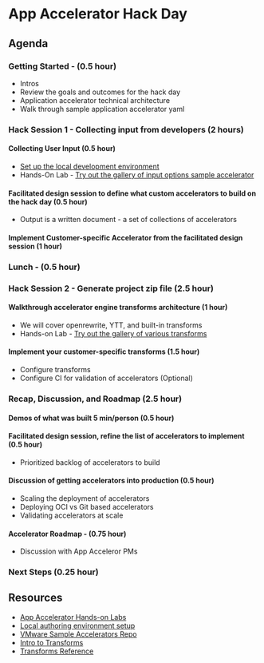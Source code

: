 # App Accelerator Hack Day

## Agenda
### Getting Started - (0.5 hour)
* Intros
* Review the goals and outcomes for the hack day
* Application accelerator technical architecture 
* Walk through sample application accelerator yaml
### Hack Session 1 - Collecting input from developers (2 hours)
#### Collecting User Input (0.5 hour)
* [Set up the local development environment](local-authoring.md)
* Hands-On Lab - [Try out the gallery of input options sample accelerator](https://github.com/dipalpat/app-accelerator-workshop)
#### Facilitated design session to define what custom accelerators to build on the hack day (0.5 hour)
* Output is a written document - a set of collections of accelerators
#### Implement Customer-specific Accelerator from the facilitated design session (1 hour)
### Lunch - (0.5 hour)
### Hack Session 2 - Generate project zip file (2.5 hour)
#### Walkthrough accelerator engine transforms architecture (1 hour)
* We will cover openrewrite, YTT, and built-in transforms
* Hands-on Lab -  [Try out the gallery of various transforms](https://github.com/dipalpat/app-accelerator-workshop)
#### Implement your customer-specific transforms (1.5 hour)
* Configure transforms
* Configure CI for validation of accelerators (Optional)
### Recap, Discussion, and Roadmap (2.5 hour)
#### Demos of what was built 5 min/person (0.5 hour)
#### Facilitated design session, refine the list of accelerators to implement (0.5 hour)
* Prioritized backlog of accelerators to build
#### Discussion of getting accelerators into production (0.5 hour)
* Scaling the deployment of accelerators
* Deploying OCI vs Git based accelerators
* Validating accelerators at scale
#### Accelerator Roadmap - (0.75 hour)
* Discussion with App Acceleror PMs
### Next Steps (0.25 hour)

## Resources	
* [App Accelerator Hands-on Labs](https://github.com/dipalpat/app-accelerator-workshop)
* [Local authoring environment setup](local-authoring.md)
* [VMware Sample Accelerators Repo](https://github.com/vmware-tanzu/application-accelerator-samples)
* [Intro to Transforms](https://docs.vmware.com/en/VMware-Tanzu-Application-Platform/1.5/tap/application-accelerator-creating-accelerators-transform-intro.html)
* [Transforms Reference](https://docs.vmware.com/en/VMware-Tanzu-Application-Platform/1.5/tap/application-accelerator-creating-accelerators-transforms-index.html)
  
